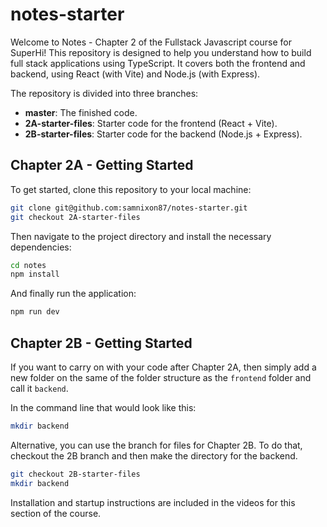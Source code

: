 # notes-starter

Welcome to Notes - Chapter 2 of the Fullstack Javascript course for SuperHi! This repository is designed to help you understand how to build full stack applications using TypeScript. It covers both the frontend and backend, using React (with Vite) and Node.js (with Express).

The repository is divided into three branches:

- **master**: The finished code.
- **2A-starter-files**: Starter code for the frontend (React + Vite).
- **2B-starter-files**: Starter code for the backend (Node.js + Express).

## Chapter 2A - Getting Started

To get started, clone this repository to your local machine:

```bash
git clone git@github.com:samnixon87/notes-starter.git
git checkout 2A-starter-files
```

Then navigate to the project directory and install the necessary dependencies:

```bash
cd notes
npm install
```

And finally run the application:

```bash
npm run dev
```

## Chapter 2B - Getting Started

If you want to carry on with your code after Chapter 2A, then simply add a new folder on the same of the folder structure as the `frontend` folder and call it `backend`.

In the command line that would look like this:

```bash
mkdir backend
```

Alternative, you can use the branch for files for Chapter 2B. To do that, checkout the 2B branch and then make the directory for the backend.

```bash
git checkout 2B-starter-files
mkdir backend
```
Installation and startup instructions are included in the videos for this section of the course.
